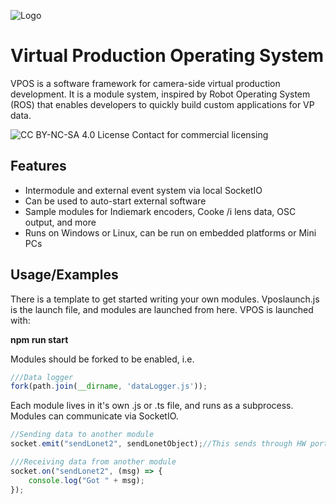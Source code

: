 
![Logo](img/logo.png)


# Virtual Production Operating System

VPOS is a software framework for camera-side virtual production development. It is a module system, inspired by Robot Operating System (ROS) that enables developers to quickly build custom applications for VP data.



![CC BY-NC-SA 4.0 License](https://mirrors.creativecommons.org/presskit/buttons/80x15/svg/by-nc-sa.svg)
Contact for commercial licensing


## Features

- Intermodule and external event system via local SocketIO 
- Can be used to auto-start external software
- Sample modules for Indiemark encoders, Cooke /i lens data, OSC output, and more
- Runs on Windows or Linux, can be run on embedded platforms or Mini PCs


## Usage/Examples
There is a template to get started writing your own modules.
Vposlaunch.js is the launch file, and modules are launched from here. VPOS is launched with:

**npm run start**

Modules should be forked to be enabled, i.e.
```javascript
///Data logger 
fork(path.join(__dirname, 'dataLogger.js'));
```

Each module lives in it's own .js or .ts file, and runs as a subprocess. Modules can communicate via SocketIO.

```javascript
//Sending data to another module 
socket.emit("sendLonet2", sendLonetObject);//This sends through HW port to LONET2

///Receiving data from another module
socket.on("sendLonet2", (msg) => {
    console.log("Got " + msg);
}); 
```


